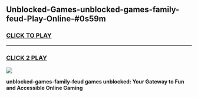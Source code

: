 
## Unblocked-Games-unblocked-games-family-feud-Play-Online-#0s59m
<h3>
<a href="https://premium.freeplayer.one?title=unblocked-games-family-feud&ref=27F">CLICK TO PLAY</a></h3>
<hr>

<h3>
<a href="https://premium.freeplayer.one?title=unblocked-games-family-feud&ref=27F">CLICK 2 PLAY</a>
  
</h3>

<a href="https://premium.freeplayer.one?title=unblocked-games-family-feud&ref=27F"><img src="https://clearcache.store/games.png"></a>


**unblocked-games-family-feud games unblocked: Your Gateway to Fun and Accessible Online Gaming**
